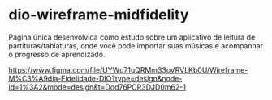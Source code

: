 # dio-wireframe-midfidelity
Página única desenvolvida como estudo sobre um aplicativo de leitura de partituras/tablaturas, onde você pode importar suas músicas e acompanhar o progresso de aprendizado.

https://www.figma.com/file/UYWu71uQRMm33oVRVLKb0U/Wireframe-M%C3%A9dia-Fidelidade-DIO?type=design&node-id=1%3A2&mode=design&t=Dod76PCR3DJD0m62-1
